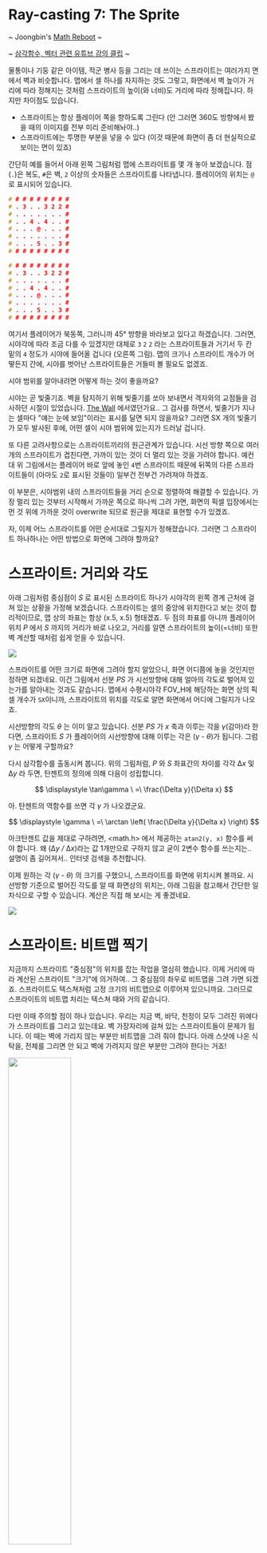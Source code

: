 # Ray-casting 7: The Sprite

~ Joongbin's [Math Reboot](https://blog.insightbook.co.kr/2020/07/01/《수학-리부트-프로그래머를-위한-기초-수학》/) ~

~ [삼각함수, 벡터 관련 유튜브 강의 클립](https://www.youtube.com/channel/UC3oEhf5Q1WxgwK44Tc80RLw/playlists) ~


물통이나 기둥 같은 아이템, 적군 병사 등을 그리는 데 쓰이는 스프라이트는 여러가지 면에서 벽과 비슷합니다. 맵에서 셀 하나를 차지하는 것도 그렇고, 화면에서 벽 높이가 거리에 따라 정해지는 것처럼 스프라이트의 높이(와 너비)도 거리에 따라 정해집니다. 하지만 차이점도 있습니다.

- 스프라이트는 항상 플레이어 쪽을 향하도록 그린다
(안 그러면 360도 방향에서 봤을 때의 이미지를 전부 미리 준비해놔야..)
- 스프라이트에는 투명한 부분을 넣을 수 있다
(이것 때문에 화면이 좀 더 현실적으로 보이는 면이 있죠)

간단히 예를 들어서 아래 왼쪽 그림처럼 맵에 스프라이트를 몇 개 놓아 보겠습니다. 점(`.`)은 복도, `#`은 벽, `2` 이상의 숫자들은 스프라이트를 나타냅니다. 플레이어의 위치는 `@`로 표시되어 있습니다.

```c
# # # # # # # # #
# . 3 . . 3 2 2 #
# . . . . . . . #
# . . 4 . 4 . . #
# . . . @ . . . #
# . . . . . . . #
# . . . 5 . . 3 #
# # # # # # # # #
```

```c
# # # # # # # # #
# . 3 . . 3 2 2 #
# . . . . . . . #
# . . 4 . 4 . . #
# . . . @ . . . #
# . . . . . . . #
# . . . 5 . . 3 #
# # # # # # # # #
```

여기서 플레이어가 북동쪽, 그러니까 45° 방향을 바라보고 있다고 하겠습니다. 그러면, 시야각에 따라 조금 다를 수 있겠지만 대체로 `3` `2` `2` 라는 스프라이트들과 거기서 두 칸 밑의 `4` 정도가 시야에 들어올 겁니다 (오른쪽 그림). 맵의 크기나 스프라이트 개수가 어떻든지 간에, 시야를 벗어난 스프라이트들은 거들떠 볼 필요도 없겠죠.

시야 범위를 알아내려면 어떻게 하는 것이 좋을까요?

시야는 곧 빛줄기죠. 벽을 탐지하기 위해 빛줄기를 쏘아 보내면서 격자와의 교점들을 검사하던 시절이 있었습니다. [The Wall](02_The_Wall.md) 에서였던가요.. 그 검사를 하면서, 빛줄기가 지나는 셀마다 "얘는 눈에 보임"이라는 표시를 달면 되지 않을까요? 그러면 SX 개의 빛줄기가 모두 발사된 후에, 어떤 셀이 시야 범위에 있는지가 드러날 겁니다.

또 다른 고려사항으로는 스프라이트끼리의 원근관계가 있습니다. 시선 방향 쪽으로 여러 개의 스프라이트가 겹친다면, 가까이 있는 것이 더 멀리 있는 것을 가려야 합니다. 예컨대 위 그림에서는 플레이어 바로 앞에 놓인 `4`번 스프라이트 때문에 뒤쪽의 다른 스프라이트들이 (아마도 `2`로 표시된 것들이) 일부건 전부건 가려져야 하겠죠.

이 부분은, 시야범위 내의 스프라이트들을 거리 순으로 정렬하여 해결할 수 있습니다. 가장 멀리 있는 것부터 시작해서 가까운 쪽으로 하나씩 그려 가면, 화면의 픽셀 입장에서는 먼 것 위에 가까운 것이 overwrite 되므로 원근을 제대로 표현할 수가 있겠죠.

자, 이제 어느 스프라이트를 어떤 순서대로 그릴지가 정해졌습니다. 그러면 그 스프라이트 하나하나는 어떤 방법으로 화면에 그려야 할까요?

# 스프라이트: 거리와 각도

아래 그림처럼 중심점이 *S* 로 표시된 스프라이트 하나가 시야각의 왼쪽 경계 근처에 걸쳐 있는 상황을 가정해 보겠습니다. 스프라이트는 셀의 중앙에 위치한다고 보는 것이 합리적이므로, 맵 상의 좌표는 항상 (x.5, x.5) 형태겠죠. 두 점의 좌표를 아니까 플레이어 위치 *P* 에서 *S* 까지의 거리가 바로 나오고, 거리를 알면 스프라이트의 높이(=너비) 또한 벽 계산할 때처럼 쉽게 얻을 수 있습니다.

![](images/sprite1.png)

스프라이트를 어떤 크기로 화면에 그려야 할지 알았으니, 화면 어디쯤에 놓을 것인지만 정하면 되겠네요. 이건 그림에서 선분 *PS* 가 시선방향에 대해 얼마의 각도로 벌어져 있는가를 알아내는 것과도 같습니다. 맵에서 수평시야각 FOV_H에 해당하는 화면 상의 픽셀 개수가 `SX`이니까, 스프라이트의 위치를 각도로 알면 화면에서 어디에 그릴지가 나오죠.

시선방향의 각도 *θ* 는 이미 알고 있습니다. 선분 *PS* 가 *x* 축과 이루는 각을 *γ*(감마)라 한다면, 스프라이트 *S* 가 플레이어의 시선방향에 대해 이루는 각은 (*γ* - *θ*)가 됩니다. 그럼 *γ* 는 어떻게 구할까요?

다시 삼각함수를 출동시켜 봅니다. 위의 그림처럼, *P* 와 *S* 좌표간의 차이를 각각 Δ*x* 및 Δ*y* 라 두면, 탄젠트의 정의에 의해 다음이 성립합니다.

$$
\displaystyle \tan\gamma \ =\  \frac{\Delta y}{\Delta x}
$$

아. 탄젠트의 역함수를 쓰면 각 *γ* 가 나오겠군요.

$$
\displaystyle \gamma \ =\  \arctan \left( \frac{\Delta y}{\Delta x} \right)
$$

아크탄젠트 값을 제대로 구하려면, <math.h> 에서 제공하는 `atan2(y, x)` 함수를 써야 합니다. 왜 (Δ*y /* Δ*x*)라는 값 1개만으로 구하지 않고 굳이 2변수 함수를 쓰는지는.. 설명이 좀 길어져서.. 인터넷 검색을 추천합니다.

이제 원하는 각 (*γ* - *θ*) 의 크기를 구했으니, 스프라이트를 화면에 위치시켜 볼까요. 시선방향 기준으로 벌어진 각도를 알 때 화면상의 위치는, 아래 그림을 참고해서 간단한 일차식으로 구할 수 있습니다. 계산은 직접 해 보시는 게 좋겠네요.

![](images/sprite2.png)

# 스프라이트: 비트맵 찍기

지금까지 스프라이트 "중심점"의 위치를 잡는 작업을 열심히 했습니다. 이제 거리에 따라 계산된 스프라이트 "크기"에 의거하여.. 그 중심점의 좌우로 비트맵을 그려 가면 되겠죠. 스프라이트도 텍스쳐처럼 고정 크기의 비트맵으로 이루어져 있으니까요. 그러므로 스프라이트의 비트맵 처리는 텍스쳐 때와 거의 같습니다.

다만 이때 주의할 점이 하나 있습니다. 우리는 지금 벽, 바닥, 천정이 모두 그려진 위에다가 스프라이트를 그리고 있는데요. 벽 가장자리에 걸쳐 있는 스프라이트들이 문제가 됩니다. 이 때는 벽에 가리지 않는 부분만 비트맵을 그려 줘야 합니다. 아래 스샷에 나온 식탁을, 전체를 그리면 안 되고 벽에 가려지지 않은 부분만 그려야 한다는 거죠!

<img src="images/_2021-02-05__2.06.45.png" width="50%" height="50%">

이처럼 스프라이트의 비트맵은 (벽 그릴 때처럼) 세로선 하나하나가 정말로 눈에 보이는지 일일이 따져야 합니다. 하지만 다행히 이건 별로 어렵지 않습니다. 스프라이트 세로선 하나가 벽의 뒤에 가렸는지 아닌지 알기 위해서는, 그 전에 벽을 그릴 때 "화면의" 각 *x* 좌표에 대해서 "해당 벽 세로선까지의 거리"를 미리 기록해두고 그걸 참조하면 됩니다 (이걸 [Z-buffering](https://ko.wikipedia.org/wiki/Z_버퍼링)이라고 부르는 모양입니다). 그러니까 화면상의 해당 *x* 좌표에서 스프라이트보다 벽이 더 가깝다면 그냥 넘어가는 거죠.

끝으로, 투명 부분의 처리에 대해 알아 보고 마무리하겠습니다. PNG처럼 투명 색상(알파 채널)에 대한 정보를 넣을 수 있는 비트맵 포맷도 있지만, 그렇지 않은 경우가 더 많습니다. 해서, 텍스쳐나 스프라이트 비트맵은 흔히 특정한 색상을 하나 정해 두고 이건 투명한거야~ 라고 짜고 칩니다. 이 색상은 정하기 나름일 테니, 일관되게 처리를 하려면 예를 들어 검정색으로 통일하는 것이 편하겠죠. 인터넷에서 주워 온 텍스쳐가 투명 부분이 보라색이라고요? 그림판 띄워서 비트맵 노가다 하면 되죠 ㅋ.

# 스프라이트: The Code

지금까지 설명한 것처럼, 스프라이트를 그리기 위해서는 벽을 그릴 때부터 일찌감치 뭔가 신경써야 할 일들이 좀 있습니다. 우선 빛줄기 쏠 때 지나치는 셀마다 "이 셀은 눈에 보임"이라는 표식을 달아 주는 건데요. 일단 이 표식을 담아둘 `MAPX * MAPY` 크기의 2차원 배열을 하나 만들어야 하겠죠. 이걸 `int** visible` 이라고 두겠습니다. 배열을 할당하거나 초기화하는 등의 코드는 생략합니다.

그러면 기존의 `get_wall_intersection()` 함수에서는, 아래와 같이 `visible[mapx][mapy]` 원소의 값을 `1`로 세트하는 한 줄만 추가하면 됩니다.

```c
bool
get_wall_intersection( double ray, ..(중략).., int** visible )
{
    ... /* 중간 생략 */

    while( !hit )
    {
        ...

        if( cell == CELL_WALL ) {   /* hit wall? */
            ...
        }
        visible[mapx][mapy] = 1;  /* 이 행을 추가 ! */

        if( hit_side == VERT ) nx += xstep;
        else ny += ystep;
    }
    /* end of while(!hit) */
```

두번째로 수정할 부분은, 빛줄기를 하나 쏴서 거리를 얻은 다음 그 결과를 어딘가에 (Z-buffer에) 저장해 두는 일입니다. 아래 코드에서는 `zbuf`라는 이름의 배열을 하나 만들고 `cast_single_ray()` 호출 직후에 리턴 값을 저장합니다. 벽, 천정, 바닥을 다 그린 다음에는, `zbuf`와 앞에서 채웠던 `visible` 배열을 가지고 이제 스프라이트 그리는 함수 `draw_sprites()`를 부릅니다.

```c
    double zbuf[SX]; /* distances to the wall slices */
    ...

    /* now cast some rays */
    for( int x=0; x<SX; x++ ) {
        double wdist = cast_single_ray(x, gr, pp, vis);
        zbuf[x] = wdist;
    }

    /* draw sprites using visibility & distances */
    draw_sprites(gr, pp, vis, zbuf);
```

본격적인 스프라이트 처리입니다. 원활한 진행을 위해서 구조체를 하나 정의해 쓰겠습니다.

```c
typedef struct {
    int tex;     /* texture bitmap no. */
    int x, y;    /* position in the map */
    double dist; /* distance from the player */
    double th;   /* angle */
} sprite_t;
```

첫 단계는, 현재 플레이어 위치에서 시야 범위에 들어오는 스프라이트들을 전부 모으는 일입니다. 이것을 `get_visible_sprites()`라는 함수로 만들어 봅니다. 코드 중에 CELL_WALL 어쩌고 나온 것은, enum 순서땜에 그런 겁니다. 맵에서 0=바닥, 1=CELL_WALL=벽, 2부터는 스프라이트라 정해서요.

아래 코드에서 특별히 언급할 만한 것은 별로 없지만.. 혹시나 해서 몇 개만 짚어 보면,

- `cmp_sprites()`는 `qsort()`에서 구조체를 정렬할 때 쓰는 비교용 함수임 (거리로 정렬)
- 스프라이트가 *x* 축과 이루는 각도는 `sp[n].th = atan2( ... )` 부분에서 계산하며, 결과가 음수일 경우 2π를 더하여 양수로 바꿔 둠
- 스프라이트-플레이어 간 거리 `sp[n].dist` 계산 시에는 벽과 마찬가지로 cos 값을 곱하여 거리를 보정함

```c
static int
cmp_sprites( const void* a, const void* b )
{
    return (((const sprite_t*)a)->dist > ((const sprite_t*)b)->dist) ? -1 : 1;
}

static sprite_t*
get_visible_sprites( player_t* pp, int** vis, int* pcnt )
{
    int n = 0;
    sprite_t* sp = NULL; /* dynamic array */

    /* build list of visible sprites */
    for( int x=0; x<map_xmax(); x++ ) {
        for( int y=0; y<map_ymax(); y++ ) {
            if( vis[x][y] == 0 || map_get_cell(x,y) <= CELL_WALL )
                continue;

            if( n == 0 ) sp = (sprite_t*) malloc(sizeof(sprite_t));
            else sp = (sprite_t*) realloc(sp, sizeof(sprite_t)*(n+1));

            sp[n].tex = (map_get_cell(x,y) - CELL_WALL) + 5;
            sp[n].x = x;
            sp[n].y = y;
            sp[n].th = atan2((y+0.5)-(pp->y), (x+0.5)-(pp->x));
            if( sp[n].th < 0 ) sp[n].th += _2PI;
            sp[n].dist = l2dist(pp->x, pp->y, x+0.5, y+0.5) * cos(pp->th - sp[n].th);
            n++;
        }
    }
    *pcnt = n;
    return sp;
}
```

다음 단계는, 이렇게 모아 온 가시범위 내의 스프라이트들을 `qsort()`로 정렬한 다음에, 멀리 있는 것부터 하나씩 화면에 그려 줍니다. 이때 벽에 가렸는지 여부는 `zbuf` 값으로 판단합니다.

아래 코드에서 메모해둘 것으로는..

- 스프라이트가 시선방향과 이루는 각 `angle`을 계산할 때는, 가운데를 0으로 하여 좌우 -π ~ +π 범위 내에 있도록 조정해 줌
- 투명 색상은 검정색(0x0)으로 정하며, 어떤 색상이 검정인지 알아볼 때는 안전하게 비트마스킹을 써서 `if( (color & 0x00ffffff) == 0 )` 처럼 함

```c
static const double PIXEL_PER_ANGLE = (SX-1.) / FOV_H;

static void
draw_sprites( void* gr, player_t* pp, int** vis, double zbuf[SX] )
{
    int nsp = 0;
    sprite_t* sp = get_visible_sprites(pp, vis, &nsp);

    qsort(sp, nsp, sizeof(sprite_t), cmp_sprites);  /* order by dist DESC */

    for( int i=0; i<nsp; i++ ) {
        int sh = get_wall_height(sp[i].dist); /* sprite height (=width) */
        double lum = get_luminosity(sp[i].dist);
        img_t* ptex = texture_get(sp[i].tex);

        double angle = sp[i].th - pp->th; /* angle of sprite relative to FOV center */
        if( angle > M_PI ) angle -= _2PI;   /* ensures -pi < angle < +pi */
        else if( angle < -M_PI ) angle += _2PI;

        int cx = (int)((FOVH_2 - angle) * PIXEL_PER_ANGLE); /* screen pos of sprite, in pixels */
        int xmin = max(0, cx - sh/2); /* clipping */
        int xmax = min(SX, cx + sh/2);

        for( int x=xmin; x<xmax; x++ ) {
            if( sp[i].dist > zbuf[x] ) continue; /* behind wall */
            if( sp[i].dist < PL_RADIUS ) continue; /* too close */

            double txratio = (double)(x-cx)/sh + 0.5;
            int tx = (int)(txratio * ptex->w); /* texture col # */
            int y0 = (int)((SY - sh)/2.0);

            for( int y=max(0, y0); y<min(SY, y0+sh); y++ ) {
                int ty = (int)((double)(y-y0) * ptex->h / sh); /* texture row # */
                int color = gr_img_getpixel(ptex, tx, ty);
                if( (color & 0x00ffffff) == 0 ) continue; /* black == transparent */
                gr_putpixel(gr, x, y, fade_color(color, lum));
            }
        }
    }
    if( nsp > 0 ) free(sp);
}
```

자.. 스샷 한번 보고 가실께요..

<img src="images/_2021-02-05__3.26.05.png" width="50%" height="50%">

<img src="images/_2021-02-05__3.28.32.png" width="50%" height="50%">

드디어 스프라이트까지 다 그렸습니다. 더 해볼만한 꺼리를 찾으려면 계속 찾아지겠지만, 어쨌거나 매듭은 한번 지어야죠. 이것으로 레이-캐스팅 구현은 마무리 하겠습니다. 🎉🎉🎉

긴 글 읽어주셔서 고맙습니다.

&#8592; [Ray-casting 6: The Floor](06_The_Floor.md)

&#8594; [Ray-casting sample run (GIF)](0x_Sample_Run.md)

